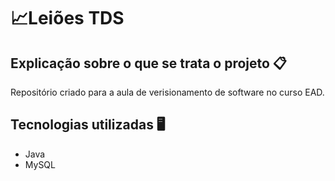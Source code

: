 # 📈Leiões TDS 

## Explicação sobre o que se trata o projeto 📋

Repositório criado para a aula de verisionamento de software no curso EAD. 

## Tecnologias utilizadas 🖥️
- Java
- MySQL
